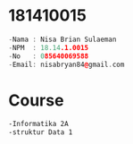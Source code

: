 # 181410015
``` c++
-Nama : Nisa Brian Sulaeman
-NPM  : 18.14.1.0015
-No   : 085640069588
-Email: nisabryan84@gmail.com
```
# Course
```html
-Informatika 2A
-struktur Data 1
```
